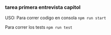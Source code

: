 ### tarea primera entrevista capitol

USO:
Para correr codigo en consola `npm run start`

Para correr los tests `npm run test`
